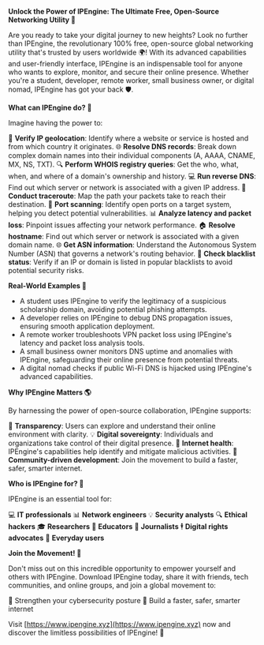 **Unlock the Power of IPEngine: The Ultimate Free, Open-Source Networking Utility 🚀**

Are you ready to take your digital journey to new heights? Look no further than IPEngine, the revolutionary 100% free, open-source global networking utility that's trusted by users worldwide 🌍! With its advanced capabilities and user-friendly interface, IPEngine is an indispensable tool for anyone who wants to explore, monitor, and secure their online presence. Whether you're a student, developer, remote worker, small business owner, or digital nomad, IPEngine has got your back 🛡️.

**What can IPEngine do? 🤔**

Imagine having the power to:

📡 **Verify IP geolocation**: Identify where a website or service is hosted and from which country it originates.
🌐 **Resolve DNS records**: Break down complex domain names into their individual components (A, AAAA, CNAME, MX, NS, TXT).
🔍 **Perform WHOIS registry queries**: Get the who, what, when, and where of a domain's ownership and history.
💻 **Run reverse DNS**: Find out which server or network is associated with a given IP address.
🚨 **Conduct traceroute**: Map the path your packets take to reach their destination.
🔗 **Port scanning**: Identify open ports on a target system, helping you detect potential vulnerabilities.
📊 **Analyze latency and packet loss**: Pinpoint issues affecting your network performance.
🏠 **Resolve hostname**: Find out which server or network is associated with a given domain name.
🌐 **Get ASN information**: Understand the Autonomous System Number (ASN) that governs a network's routing behavior.
🚫 **Check blacklist status**: Verify if an IP or domain is listed in popular blacklists to avoid potential security risks.

**Real-World Examples 📝**

* A student uses IPEngine to verify the legitimacy of a suspicious scholarship domain, avoiding potential phishing attempts.
* A developer relies on IPEngine to debug DNS propagation issues, ensuring smooth application deployment.
* A remote worker troubleshoots VPN packet loss using IPEngine's latency and packet loss analysis tools.
* A small business owner monitors DNS uptime and anomalies with IPEngine, safeguarding their online presence from potential threats.
* A digital nomad checks if public Wi-Fi DNS is hijacked using IPEngine's advanced capabilities.

**Why IPEngine Matters 🌎**

By harnessing the power of open-source collaboration, IPEngine supports:

📢 **Transparency**: Users can explore and understand their online environment with clarity.
💡 **Digital sovereignty**: Individuals and organizations take control of their digital presence.
🤝 **Internet health**: IPEngine's capabilities help identify and mitigate malicious activities.
👥 **Community-driven development**: Join the movement to build a faster, safer, smarter internet.

**Who is IPEngine for? 🌟**

IPEngine is an essential tool for:

💻 **IT professionals**
📊 **Network engineers**
💡 **Security analysts**
🔍 **Ethical hackers**
🎓 **Researchers**
👥 **Educators**
📰 **Journalists**
🕴️ **Digital rights advocates**
🤖 **Everyday users**

**Join the Movement! 🚀**

Don't miss out on this incredible opportunity to empower yourself and others with IPEngine. Download IPEngine today, share it with friends, tech communities, and online groups, and join a global movement to:

💪 Strengthen your cybersecurity posture
🌟 Build a faster, safer, smarter internet

Visit [https://www.ipengine.xyz](https://www.ipengine.xyz) now and discover the limitless possibilities of IPEngine! 🚀
